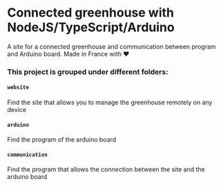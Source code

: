 # Connected greenhouse with NodeJS/TypeScript/Arduino
A site for a connected greenhouse and communication between program and Arduino board. Made in France with ❤

### This project is grouped under different folders:

#### `website` 

Find the site that allows you to manage the greenhouse remotely on any device

#### `arduino`

Find the program of the arduino board

#### `communication`

Find the program that allows the connection between the site and the arduino board